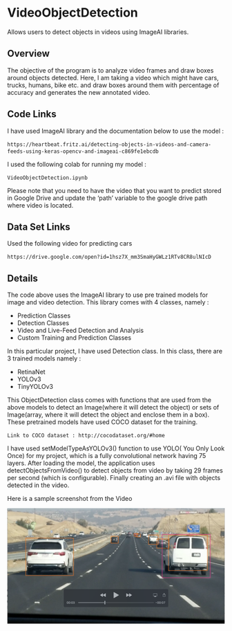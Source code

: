 # VideoObjectDetection
Allows users to detect objects in videos using ImageAI libraries.

## Overview
The objective of the program is to analyze video frames and draw boxes around  objects detected. 
Here, I am taking a video which might have cars, trucks, humans, bike etc. and draw boxes around them with percentage of accuracy and generates the new annotated video.


## Code Links
I have used ImageAI library and the documentation below to use the model :

```
https://heartbeat.fritz.ai/detecting-objects-in-videos-and-camera-feeds-using-keras-opencv-and-imageai-c869fe1ebcdb
```

I used the following colab for running my model :
```
VideoObjectDetection.ipynb
```


Please note that you need to have the video that you want to predict stored in Google Drive and update the ‘path’  variable to the google drive path where video is located.


## Data Set Links
Used the following video for predicting cars

```
https://drive.google.com/open?id=1hsz7X_mm3SmaHyGWLz1RTv8CR8ulNIcD
```

## Details
The code above uses the ImageAI  library to use pre trained models for image and video detection.
This library comes with 4 classes, namely :
* Prediction Classes
* Detection Classes
* Video and Live-Feed Detection and Analysis
* Custom Training and Prediction Classes

In this particular project, I have used Detection class. In this class, there are 3 trained models namely :
* RetinaNet
* YOLOv3
* TinyYOLOv3

This ObjectDetection class comes with functions that are used from the above models to detect an Image(where it will detect the object) or sets of Image(array, where it will detect the object and enclose them in a box).
These pretrained models have used COCO dataset for the training. 
```
Link to COCO dataset : http://cocodataset.org/#home
```
I have used setModelTypeAsYOLOv3() function to use YOLO( You Only Look Once) for my project, which is a fully convolutional network having 75 layers.
After loading the model, the application uses detectObjectsFromVideo() to detect objects from video by taking 29 frames per second (which is configurable).
Finally creating an .avi file with objects detected in the video.

Here is a sample screenshot from the Video

![Detected Objects from Video Example](DetectedObjects.png)

